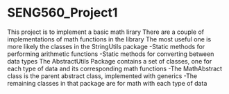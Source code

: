 # SENG560_Project1
This project is to implement a basic math lirary
There are a couple of implementations of math functions in the library
The most useful one is more likely the classes in the StringUtils package
  -Static methods for performing arithmetic functions
  -Static methods for converting between data types
The AbstractUtils Package contains a set of classes, one for each type of data and its corresponding math functions
  -The MathAbstract class is the parent abstract class, implemented with generics
  -The remaining classes in that package are for math with each type of data
